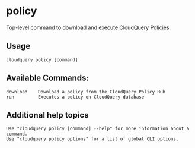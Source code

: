 # policy

Top-level command to download and execute CloudQuery Policies.

## Usage

`cloudquery policy [command]`

## Available Commands:
```
download    Download a policy from the CloudQuery Policy Hub
run         Executes a policy on CloudQuery database
```

## Additional help topics

```
Use "cloudquery policy [command] --help" for more information about a command.
Use "cloudquery policy options" for a list of global CLI options.
```